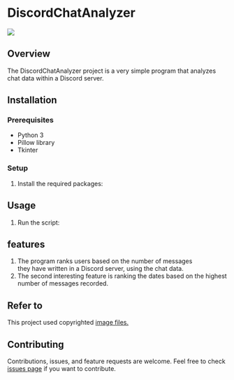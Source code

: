 # DiscordChatAnalyzer
<img src ="https://github.com/diligencefrozen/DiscordUserRankingChecker/blob/main/photos/test01.PNG?raw=true"><br/>
## Overview
The DiscordChatAnalyzer project is a very simple program that analyzes chat data within a Discord server.

## Installation

### Prerequisites
- Python 3
- Pillow library
- Tkinter 

### Setup
1. Install the required packages:<br/>

## Usage
1. Run the script:

## features
1. The program ranks users based on the number of messages <br/>they have written in a Discord server, using the chat data.
2. The second interesting feature is ranking the dates based on the highest number of messages recorded.

## Refer to
This project used copyrighted <a href="https://www.freepik.com/free-vector/shiny-golden-number-one-winner-symbol-with-laurel-design-vector_59532937.htm#query=top%201&position=15&from_view=keyword&track=ais&uuid=6996fd75-f789-4e0a-bd84-a1ad9e9b5cab">image files.</a><br/>

## Contributing
Contributions, issues, and feature requests are welcome. Feel free to check [issues page](https://github.com/diligencefrozen/DiscordUserRankingChecker/issues) if you want to contribute.


